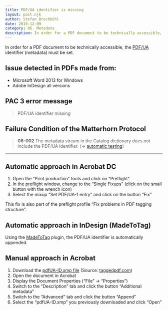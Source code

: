 ```yaml
---
title: PDF/UA identifier is missing
layout: post.njk
author: Stefan Brechbühl
date: 2019-12-09
category: 06. Metadata
description: In order for a PDF document to be technically accessible, the PDF/UA identifier (metadata) must be set.
---
```


In order for a PDF document to be technically accessible, the [PDF/UA](/glossary/#pdfua) identifier (metadata) must be set.

## Issue detected in PDFs made from:

- Microsoft Word 2013 for Windows
- Adobe InDesign all versions

## PAC 3 error message

> PDF/UA identifier missing

## Failure Condition of the Matterhorn Protocol

> **06-002** The metadata stream in the Catalog dictionary does not include the PDF/UA identifier. (→ [automatic testing](/glossary/#automatic-testing))

---

## Automatic approach in Acrobat DC

1. Open the “Print production” tools and click on “Preflight”
2. In the preflight window, change to the “Single Fixups” (click on the small button with the wrench icon)
3. Select the mixup “Set PDF/UA-1 entry” and click on the button “Fix”

This fix is also part of the preflight profile “Fix problems in PDF tagging structure”.

## Automatic approach in InDesign (MadeToTag)

Using the [MadeToTag](https://www.axaio.com/doku.php/en:products:madetotag) plugin, the PDF/UA identifier is automatically appended.

## Manual approach in Acrobat

1. Download the [pdfUA-ID.xmp file](https://taggedpdf.com/xmp/pdfUA-ID.xmp) (Source: [taggedpdf.com](https://taggedpdf.com/508-pdf-help-center/pdfua-identifier-missing/))
2. Open the document in Acrobat
3. Display the Document Properties (“File” → “Properties”)
4. Switch to the “Description” tab and click the button “Additional metadata”
5. Switch to the “Advanced” tab and click the button “Append”
6. Select the “pdfUA-ID.xmp” you previously downloaded and click “Open”
